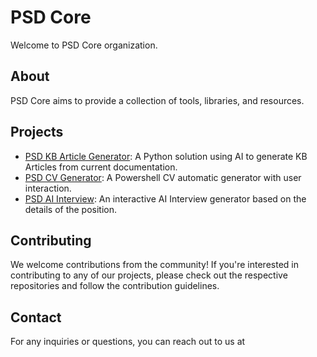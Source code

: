 # PSD Core

Welcome to PSD Core organization.

## About

PSD Core aims to provide a collection of tools, libraries, and resources.

## Projects

- [PSD KB Article Generator](https://github.com/psdcore/kbgenerator): A Python solution using AI to generate KB Articles from current documentation.
- [PSD CV Generator](https://github.com/psdcore/cvgenerator): A Powershell CV automatic generator with user interaction.
- [PSD AI Interview](https://github.com/psdcore/interviewai): An interactive AI Interview generator based on the details of the position.

## Contributing

We welcome contributions from the community! If you're interested in contributing to any of our projects, please check out the respective repositories and follow the contribution guidelines.

## Contact

For any inquiries or questions, you can reach out to us at 
